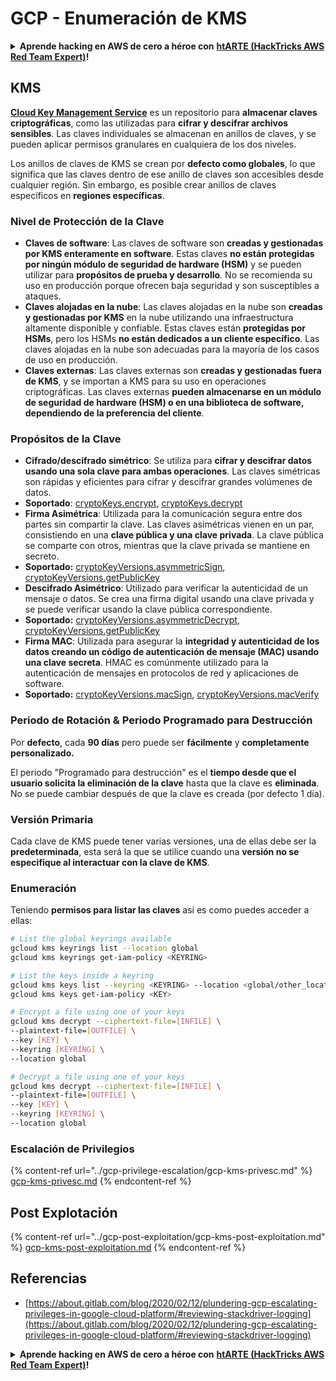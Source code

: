 # GCP - Enumeración de KMS

<details>

<summary><strong>Aprende hacking en AWS de cero a héroe con</strong> <a href="https://training.hacktricks.xyz/courses/arte"><strong>htARTE (HackTricks AWS Red Team Expert)</strong></a><strong>!</strong></summary>

Otras formas de apoyar a HackTricks:

* Si quieres ver a tu **empresa anunciada en HackTricks** o **descargar HackTricks en PDF**, consulta los [**PLANES DE SUSCRIPCIÓN**](https://github.com/sponsors/carlospolop)!
* Consigue el [**merchandising oficial de PEASS & HackTricks**](https://peass.creator-spring.com)
* Descubre [**La Familia PEASS**](https://opensea.io/collection/the-peass-family), nuestra colección de [**NFTs**](https://opensea.io/collection/the-peass-family) exclusivos
* **Únete al** 💬 [**grupo de Discord**](https://discord.gg/hRep4RUj7f) o al [**grupo de telegram**](https://t.me/peass) o **sigue** a **Twitter** 🐦 [**@carlospolopm**](https://twitter.com/carlospolopm)**.**
* **Comparte tus trucos de hacking enviando PRs a los repositorios de GitHub** [**HackTricks**](https://github.com/carlospolop/hacktricks) y [**HackTricks Cloud**](https://github.com/carlospolop/hacktricks-cloud).

</details>

## KMS

[**Cloud Key Management Service**](https://cloud.google.com/kms/docs/) es un repositorio para **almacenar claves criptográficas**, como las utilizadas para **cifrar y descifrar archivos sensibles**. Las claves individuales se almacenan en anillos de claves, y se pueden aplicar permisos granulares en cualquiera de los dos niveles.

Los anillos de claves de KMS se crean por **defecto como globales**, lo que significa que las claves dentro de ese anillo de claves son accesibles desde cualquier región. Sin embargo, es posible crear anillos de claves específicos en **regiones específicas**.

### Nivel de Protección de la Clave

* **Claves de software**: Las claves de software son **creadas y gestionadas por KMS enteramente en software**. Estas claves **no están protegidas por ningún módulo de seguridad de hardware (HSM)** y se pueden utilizar para **propósitos de prueba y desarrollo**. No se recomienda su uso en producción porque ofrecen baja seguridad y son susceptibles a ataques.
* **Claves alojadas en la nube**: Las claves alojadas en la nube son **creadas y gestionadas por KMS** en la nube utilizando una infraestructura altamente disponible y confiable. Estas claves están **protegidas por HSMs**, pero los HSMs **no están dedicados a un cliente específico**. Las claves alojadas en la nube son adecuadas para la mayoría de los casos de uso en producción.
* **Claves externas**: Las claves externas son **creadas y gestionadas fuera de KMS**, y se importan a KMS para su uso en operaciones criptográficas. Las claves externas **pueden almacenarse en un módulo de seguridad de hardware (HSM) o en una biblioteca de software, dependiendo de la preferencia del cliente**.

### Propósitos de la Clave

* **Cifrado/descifrado simétrico**: Se utiliza para **cifrar y descifrar datos usando una sola clave para ambas operaciones**. Las claves simétricas son rápidas y eficientes para cifrar y descifrar grandes volúmenes de datos.
* **Soportado**: [cryptoKeys.encrypt](https://cloud.google.com/kms/docs/reference/rest/v1/projects.locations.keyRings.cryptoKeys/encrypt), [cryptoKeys.decrypt](https://cloud.google.com/kms/docs/reference/rest/v1/projects.locations.keyRings.cryptoKeys/decrypt)
* **Firma Asimétrica**: Utilizada para la comunicación segura entre dos partes sin compartir la clave. Las claves asimétricas vienen en un par, consistiendo en una **clave pública y una clave privada**. La clave pública se comparte con otros, mientras que la clave privada se mantiene en secreto.
* **Soportado:** [cryptoKeyVersions.asymmetricSign](https://cloud.google.com/kms/docs/reference/rest/v1/projects.locations.keyRings.cryptoKeys.cryptoKeyVersions/asymmetricSign), [cryptoKeyVersions.getPublicKey](https://cloud.google.com/kms/docs/reference/rest/v1/projects.locations.keyRings.cryptoKeys.cryptoKeyVersions/getPublicKey)
* **Descifrado Asimétrico**: Utilizado para verificar la autenticidad de un mensaje o datos. Se crea una firma digital usando una clave privada y se puede verificar usando la clave pública correspondiente.
* **Soportado:** [cryptoKeyVersions.asymmetricDecrypt](https://cloud.google.com/kms/docs/reference/rest/v1/projects.locations.keyRings.cryptoKeys.cryptoKeyVersions/asymmetricDecrypt), [cryptoKeyVersions.getPublicKey](https://cloud.google.com/kms/docs/reference/rest/v1/projects.locations.keyRings.cryptoKeys.cryptoKeyVersions/getPublicKey)
* **Firma MAC**: Utilizada para asegurar la **integridad y autenticidad de los datos creando un código de autenticación de mensaje (MAC) usando una clave secreta**. HMAC es comúnmente utilizado para la autenticación de mensajes en protocolos de red y aplicaciones de software.
* **Soportado:** [cryptoKeyVersions.macSign](https://cloud.google.com/kms/docs/reference/rest/v1/projects.locations.keyRings.cryptoKeys.cryptoKeyVersions/macSign), [cryptoKeyVersions.macVerify](https://cloud.google.com/kms/docs/reference/rest/v1/projects.locations.keyRings.cryptoKeys.cryptoKeyVersions/macVerify)

### Periodo de Rotación & Periodo Programado para Destrucción

Por **defecto**, cada **90 días** pero puede ser **fácilmente** y **completamente personalizado.**

El periodo "Programado para destrucción" es el **tiempo desde que el usuario solicita la eliminación de la clave** hasta que la clave es **eliminada**. No se puede cambiar después de que la clave es creada (por defecto 1 día).

### Versión Primaria

Cada clave de KMS puede tener varias versiones, una de ellas debe ser la **predeterminada**, esta será la que se utilice cuando una **versión no se especifique al interactuar con la clave de KMS**.

### Enumeración

Teniendo **permisos para listar las claves** así es como puedes acceder a ellas:
```bash
# List the global keyrings available
gcloud kms keyrings list --location global
gcloud kms keyrings get-iam-policy <KEYRING>

# List the keys inside a keyring
gcloud kms keys list --keyring <KEYRING> --location <global/other_locations>
gcloud kms keys get-iam-policy <KEY>

# Encrypt a file using one of your keys
gcloud kms decrypt --ciphertext-file=[INFILE] \
--plaintext-file=[OUTFILE] \
--key [KEY] \
--keyring [KEYRING] \
--location global

# Decrypt a file using one of your keys
gcloud kms decrypt --ciphertext-file=[INFILE] \
--plaintext-file=[OUTFILE] \
--key [KEY] \
--keyring [KEYRING] \
--location global
```
### Escalación de Privilegios

{% content-ref url="../gcp-privilege-escalation/gcp-kms-privesc.md" %}
[gcp-kms-privesc.md](../gcp-privilege-escalation/gcp-kms-privesc.md)
{% endcontent-ref %}

## Post Explotación

{% content-ref url="../gcp-post-exploitation/gcp-kms-post-exploitation.md" %}
[gcp-kms-post-exploitation.md](../gcp-post-exploitation/gcp-kms-post-exploitation.md)
{% endcontent-ref %}

## Referencias

* [https://about.gitlab.com/blog/2020/02/12/plundering-gcp-escalating-privileges-in-google-cloud-platform/#reviewing-stackdriver-logging](https://about.gitlab.com/blog/2020/02/12/plundering-gcp-escalating-privileges-in-google-cloud-platform/#reviewing-stackdriver-logging)

<details>

<summary><strong>Aprende hacking en AWS de cero a héroe con</strong> <a href="https://training.hacktricks.xyz/courses/arte"><strong>htARTE (HackTricks AWS Red Team Expert)</strong></a><strong>!</strong></summary>

Otras formas de apoyar a HackTricks:

* Si quieres ver a tu **empresa anunciada en HackTricks** o **descargar HackTricks en PDF**, consulta los [**PLANES DE SUSCRIPCIÓN**](https://github.com/sponsors/carlospolop)!
* Consigue el [**merchandising oficial de PEASS & HackTricks**](https://peass.creator-spring.com)
* Descubre [**La Familia PEASS**](https://opensea.io/collection/the-peass-family), nuestra colección de [**NFTs**](https://opensea.io/collection/the-peass-family) exclusivos
* **Únete al** 💬 [**grupo de Discord**](https://discord.gg/hRep4RUj7f) o al [**grupo de Telegram**](https://t.me/peass) o **sígueme** en **Twitter** 🐦 [**@carlospolopm**](https://twitter.com/carlospolopm)**.**
* **Comparte tus trucos de hacking enviando PRs a los repositorios de GitHub** [**HackTricks**](https://github.com/carlospolop/hacktricks) y [**HackTricks Cloud**](https://github.com/carlospolop/hacktricks-cloud).

</details>
